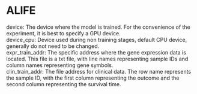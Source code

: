 # ALIFE
device: The device where the model is trained. For the convenience of the experiment, it is best to specify a GPU device.  
device_cpu: Device used during non training stages, default CPU device, generally do not need to be changed.  
expr_train_addr: The specific address where the gene expression data is located. This file is a txt file, with line names representing sample IDs and column names representing gene symbols.  
clin_train_addr: The file address for clinical data. The row name represents the sample ID, with the first column representing the outcome and the second column representing the survival time.  



